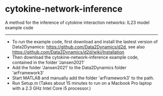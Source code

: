  # cytokine-network-inference #
A method for the inference of cytokine interaction networks: IL23 model example code
- - - -
* To run the example code, first download and install the lastest version of Data2Dynamics: https://github.com/Data2Dynamics/d2d, see also https://github.com/Data2Dynamics/d2d/wiki/Installation
* Then download the cytokine-network-inference example code, contained in the folder 'Jansen2021'
* Add the folder 'Jansen2021' to the Data2Dynamics folder 'arFramework3'
* Start MATLAB and manually add the folder 'arFramework3' to the path.
* Run Setup.m (Takes about 15 minutes to run on a Macbook Pro laptop with a 2.3 GHz Intel Core i5 processor.)
